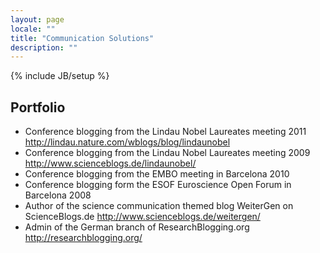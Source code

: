 ```yaml
---
layout: page
locale: ""
title: "Communication Solutions"
description: ""
---
```

{% include JB/setup %}

## Portfolio

* Conference blogging from the Lindau Nobel Laureates meeting 2011 http://lindau.nature.com/wblogs/blog/lindaunobel
* Conference blogging from the Lindau Nobel Laureates meeting 2009 http://www.scienceblogs.de/lindaunobel/
* Conference blogging from the EMBO meeting in Barcelona 2010
* Conference blogging form the ESOF Euroscience Open Forum in Barcelona 2008
* Author of the science communication themed blog WeiterGen on ScienceBlogs.de http://www.scienceblogs.de/weitergen/
* Admin of the German branch of ResearchBlogging.org http://researchblogging.org/
